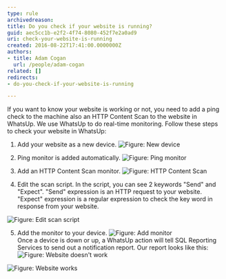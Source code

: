```yaml
---
type: rule
archivedreason: 
title: Do you check if your website is running?
guid: aec5cc1b-e2f2-4f74-8080-452f7e2a0ad9
uri: check-your-website-is-running
created: 2016-08-22T17:41:00.0000000Z
authors:
- title: Adam Cogan
  url: /people/adam-cogan
related: []
redirects:
- do-you-check-if-your-website-is-running

---
```


If you want to know your website is working or not, you need to add a ping check to the machine also an HTTP Content Scan to the website in WhatsUp. We use WhatsUp to do real-time monitoring.
Follow these steps to check your website in WhatsUp:
<!--endintro-->

1. Add your website as a new device. 
![Figure: New device](running1.gif)  

2. Ping monitor is added automatically. 
![Figure: Ping monitor](running2.gif)  

3. Add an HTTP Content Scan monitor. 
![Figure: HTTP Content Scan](running3.gif)  

4. Edit the scan script. In the script, you can see 2 keywords "Send" and "Expect".
"Send" expression is an  HTTP request to your website.
"Expect" expression is a regular expression to check the key word in response from your website.
 
![Figure: Edit scan script](running4.gif)  

5. Add the monitor to your device. 
![Figure: Add monitor](running5.gif)  
 Once a device is down or up, a WhatsUp action will tell SQL Reporting Services to send out a notification report. 
Our report looks like this: 
![Figure: Website doesn't work](running6.gif)  

![Figure: Website works](running7.gif)
